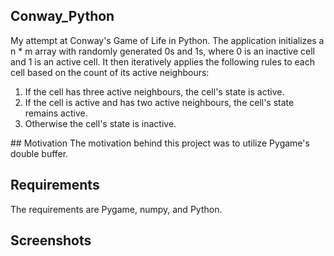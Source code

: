 ## Conway_Python
My attempt at Conway's Game of Life in Python. The application initializes a n * m array with randomly generated 0s and 1s, where 0 is an inactive cell and 1 is an active cell. It then iteratively applies the following rules to each cell based on the count of its active neighbours:
<ol>
  <li> If the cell has three active neighbours, the cell's state is active.</li>
  <li> If the cell is active and has two active neighbours, the cell's state remains active.</li>
  <li> Otherwise the cell's state is inactive.
</ol>
## Motivation
The motivation behind this project was to utilize Pygame's double buffer.

## Requirements
The requirements are Pygame, numpy, and Python.

## Screenshots

